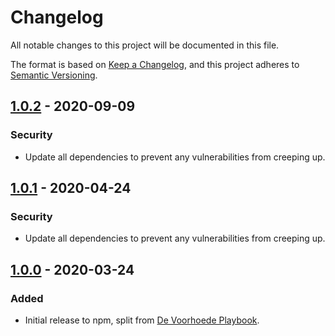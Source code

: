 # Changelog
All notable changes to this project will be documented in this file.

The format is based on [Keep a Changelog](https://keepachangelog.com/en/1.0.0/),
and this project adheres to [Semantic Versioning](https://semver.org/spec/v2.0.0.html).

## [1.0.2] - 2020-09-09
### Security
- Update all dependencies to prevent any vulnerabilities from creeping up.

## [1.0.1] - 2020-04-24
### Security
- Update all dependencies to prevent any vulnerabilities from creeping up.

## [1.0.0] - 2020-03-24
### Added
- Initial release to npm, split from [De Voorhoede Playbook](https://github.com/voorhoede/playbook).

[1.0.2]: https://github.com/voorhoede/vuepress-paper/compare/v1.0.1...v1.0.2
[1.0.1]: https://github.com/voorhoede/vuepress-paper/compare/v1.0.0...v1.0.1
[1.0.0]: https://github.com/voorhoede/vuepress-paper/releases/tag/v1.0.0
